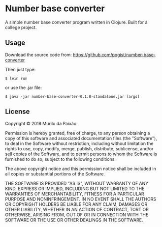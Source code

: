 # Number base converter

A simple number base converter program written in Clojure. Built for a college project.

## Usage

Download the source code from: https://github.com/pogist/number-base-converter

Then just type:

    $ lein run

or use the .jar file:

    $ java -jar number-base-converter-0.1.0-standalone.jar [args]

## License

Copyright © 2018 Murilo da Paixão

Permission is hereby granted, free of charge, to any person obtaining a copy of this software and associated documentation files (the "Software"), to deal in the Software without restriction, including without limitation the rights to use, copy, modify, merge, publish, distribute, sublicense, and/or sell copies of the Software, and to permit persons to whom the Software is furnished to do so, subject to the following conditions:

The above copyright notice and this permission notice shall be included in all copies or substantial portions of the Software.

THE SOFTWARE IS PROVIDED "AS IS", WITHOUT WARRANTY OF ANY KIND, EXPRESS OR IMPLIED, INCLUDING BUT NOT LIMITED TO THE WARRANTIES OF MERCHANTABILITY, FITNESS FOR A PARTICULAR PURPOSE AND NONINFRINGEMENT. IN NO EVENT SHALL THE AUTHORS OR COPYRIGHT HOLDERS BE LIABLE FOR ANY CLAIM, DAMAGES OR OTHER LIABILITY, WHETHER IN AN ACTION OF CONTRACT, TORT OR OTHERWISE, ARISING FROM, OUT OF OR IN CONNECTION WITH THE SOFTWARE OR THE USE OR OTHER DEALINGS IN THE SOFTWARE.
